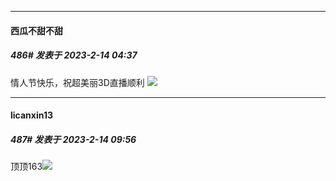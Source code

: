 
*****

####  西瓜不甜不甜  
##### 486#       发表于 2023-2-14 04:37

情人节快乐，祝超美丽3D直播顺利
<img src="https://p.sda1.dev/9/b0912800213195088f1ac09e11fc806e/CMP_20230214043549804.jpg" referrerpolicy="no-referrer">


*****

####  licanxin13  
##### 487#       发表于 2023-2-14 09:56

顶顶163<img src="https://static.saraba1st.com/image/smiley/face2017/050.png" referrerpolicy="no-referrer">

